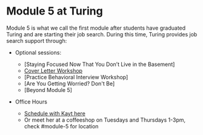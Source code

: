 # Module 5 at Turing
Module 5 is what we call the first module after students have graduated Turing and are starting their job search. During this time, Turing provides job search support through:

* Optional sessions:
   * [Staying Focused Now That You Don’t Live in the Basement]
   * [Cover Letter Workshop](https://github.com/turingschool/career-development-curriculum/blob/master/module-5/cover_letter_workshop.md)
   * [Practice Behavioral Interview Workshop]
   * [Are You Getting Worried? Don't Be]
   * [Beyond Module 5]
   
* Office Hours
   * [Schedule with Kayt here](https://calendly.com/kaythensley/job_hunt)
   * Or meet her at a coffeeshop on Tuesdays and Thursdays 1-3pm, check #module-5 for location


